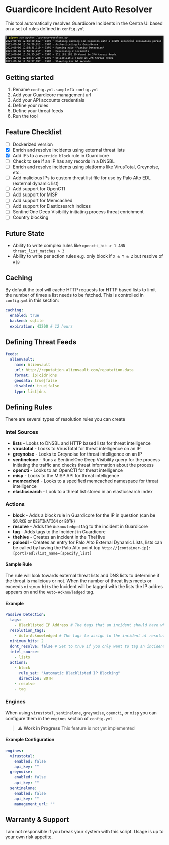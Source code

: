 # Guardicore Incident Auto Resolver

This tool automatically resolves Guardicore Incidents in the Centra UI based on a set of rules defined in `config.yml`

![Example](example.png)

## Getting started

1. Rename `config.yml.sample` to `config.yml`
2. Add your Guardicore management url
3. Add your API accounts credentials
4. Define your rules
5. Define your threat feeds
6. Run the tool

## Feature Checklist

- [ ] Dockerized version
- [x] Enrich and resolve incidents using external threat lists
- [x] Add IPs to a `override block` rule in Guardicore
- [ ] Check to see if an IP has any records in a DNSBL
- [ ] Enrich and resolve incidents using platforms like VirusTotal, Greynoise, etc.
- [ ] Add malicious IPs to custom threat list file for use by Palo Alto EDL (external dynamic list)
- [ ] Add support for OpenCTI
- [ ] Add support for MISP
- [ ] Add support for Memcached
- [ ] Add support for Elasticsearch indices
- [ ] SentinelOne Deep Visibility initiating process threat enrichment
- [ ] Country blocking

## Future State

- Ability to write complex rules like `opencti_hit > 1 AND threat_list_matches > 3`
- Ability to write per action rules e.g. only block if `X & Y & Z` but resolve of `A|B`

## Caching

By default the tool will cache HTTP requests for HTTP based lists to limit the number of times a list needs to be fetched.  This is controlled in `config.yml` in this section:

```yaml
caching:
  enabled: true
  backend: sqlite
  expiration: 43200 # 12 hours
```

## Defining Threat Feeds

```yaml
feeds:
  alienvault:
    name: Alienvault
    url: http://reputation.alienvault.com/reputation.data
    format: ip|cidr|dns
    geodata: true|false
    disabled: true|false
    type: list|dns
```

## Defining Rules

There are several types of resolution rules you can create

### Intel Sources

- **lists** - Looks to DNSBL and HTTP based lists for threat intelligence
- **virustotal** - Looks to  VirusTotal for threat intelligence on an IP
- **greynoise** - Looks to Greynoise for threat intelligence on an IP
- **sentinelone** - Runs a SentinelOne Deep Visibility query for the process initiating the traffic and checks threat information about the process
- **opencti** - Looks to an OpenCTI for threat intelligence
- **misp** - Looks to the MISP API for threat intelligence
- **memcached** - Looks to a specified memcached namespace for threat intelligence
- **elasticsearch** - Look to a threat list stored in an elasticsearch index

### Actions

- **block** - Adds a block rule in Guardicore for the IP in question (can be `SOURCE` or `DESTINATION` or `BOTH`)
- **resolve** - Adds the `Acknowledged` tag to the incident in Guardicore
- **tag** - Adds tags to the Incident in Guardicore
- **thehive** - Creates an incident in the TheHive
- **paloedl** - Creates an entry for Palo Alto External Dynamic Lists, lists can be called by having the Palo Alto point top `http://[container-ip]:[port]/edl?list_name=[specify_list]`

#### Sample Rule

The rule will look towards external threat lists and DNS lists to determine if the threat is malicious or not. When the number of threat lists meets or exceeds `minimum_hits` the Incident will be tagged with the lists the IP addres appears on and the `Auto-Acknowledged` tag.

#### Example

```yaml
Passive Detection:
  tags:
    - Blacklisted IP Address # The tags that an incident should have when polling Centra incidents
  resolution_tags:
    - Auto-Acknowledged # The tags to assign to the incident at resolution time
  minimum_hits: 2
  dont_resolve: false # Set to true if you only want to tag an incident
  intel_source: 
    - lists
  actions:
    - block
      rule_set: "Automatic Blacklisted IP Blocking"
      direction: BOTH
    - resolve
    - tag
```

### Engines

When using `virustotal`, `sentinelone`, `greynoise`, `opencti`, or `misp` you can configure them in the `engines` section of `config.yml`

> :warning: **Work in Progress** This feature is not yet implemented

#### Example Configuration

```yaml
engines:
  virustotal:
    enabled: false
    api_key: ""
  greynoise:
    enabled: false
    api_key: ""
  sentinelone:
    enabled: false
    api_key: ""
    management_url: ""
```

## Warranty & Support

I am not responsible if you break your system with this script.  Usage is up to your own risk appetite.
